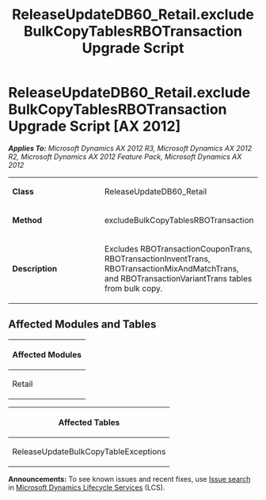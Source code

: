 ﻿---
title: ReleaseUpdateDB60_Retail.excludeBulkCopyTablesRBOTransaction Upgrade Script
TOCTitle: ReleaseUpdateDB60_Retail.excludeBulkCopyTablesRBOTransaction Upgrade Script
ms:assetid: 78dd6900-4e36-b3d0-7309-b81035dd73a4
ms:mtpsurl: https://msdn.microsoft.com/en-us/library/JJ719386(v=AX.60)
ms:contentKeyID: 49709177
ms.date: 05/18/2015
mtps_version: v=AX.60
---

# ReleaseUpdateDB60\_Retail.excludeBulkCopyTablesRBOTransaction Upgrade Script [AX 2012]


_**Applies To:** Microsoft Dynamics AX 2012 R3, Microsoft Dynamics AX 2012 R2, Microsoft Dynamics AX 2012 Feature Pack, Microsoft Dynamics AX 2012_

<table>
<colgroup>
<col style="width: 50%" />
<col style="width: 50%" />
</colgroup>
<tbody>
<tr class="odd">
<td><p><strong>Class</strong></p></td>
<td><p>ReleaseUpdateDB60_Retail</p></td>
</tr>
<tr class="even">
<td><p><strong>Method</strong></p></td>
<td><p>excludeBulkCopyTablesRBOTransaction</p></td>
</tr>
<tr class="odd">
<td><p><strong>Description</strong></p></td>
<td><p>Excludes RBOTransactionCouponTrans, RBOTransactionInventTrans, RBOTransactionMixAndMatchTrans, and RBOTransactionVariantTrans tables from bulk copy.</p></td>
</tr>
</tbody>
</table>


## Affected Modules and Tables

<table>
<colgroup>
<col style="width: 100%" />
</colgroup>
<thead>
<tr class="header">
<th><p>Affected Modules</p></th>
</tr>
</thead>
<tbody>
<tr class="odd">
<td><p>Retail</p></td>
</tr>
</tbody>
</table>


<table>
<colgroup>
<col style="width: 100%" />
</colgroup>
<thead>
<tr class="header">
<th><p>Affected Tables</p></th>
</tr>
</thead>
<tbody>
<tr class="odd">
<td><p>ReleaseUpdateBulkCopyTableExceptions</p></td>
</tr>
</tbody>
</table>

  
**Announcements:** To see known issues and recent fixes, use [Issue search](http://go.microsoft.com/fwlink/?linkid=389258) in [Microsoft Dynamics Lifecycle Services](http://go.microsoft.com/fwlink/?linkid=306505) (LCS).


